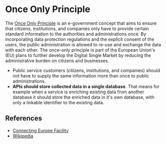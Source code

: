 # Once Only Principle

The [Once Only Principle](https://ec.europa.eu/cefdigital/wiki/display/CEFDIGITAL/Once+Only+Principle) is an e-government concept that aims to ensure that citizens, institutions, and companies only have to provide certain standard information to the authorities and administrations once. By incorporating data protection regulations and the explicit consent of the users, the public administration is allowed to re-use and exchange the data with each other. The once-only principle is part of the European Union's (EU) plans to further develop the Digital Single Market by reducing the administrative burden on citizens and businesses.

- Public service customers (citizens, institutions, and companies) should not have to supply the same information more than once to public administrations.
- __APIs should store collected data in a single database__. That means for example when a service is enriching existing data from another database it should store the enriched data in it's own database, with only a linkable identifier to the existing data.

## References

- [Connecting Europe Facility](https://ec.europa.eu/cefdigital/wiki/display/CEFDIGITAL/Once+Only+Principle)
- [Wikipedia](https://en.wikipedia.org/wiki/Once-only_principle)
